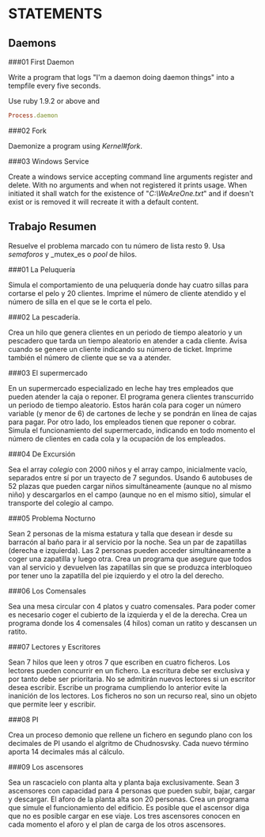 STATEMENTS
==========

Daemons
-------

###01 First Daemon

Write a program that logs "I'm a daemon doing daemon things" into a tempfile every five seconds.

Use ruby 1.9.2 or above and

```ruby
Process.daemon
```

###02 Fork

Daemonize a program using _Kernel#fork_.


###03 Windows Service

Create a windows service accepting command line arguments register and delete.
With no arguments and when not registered it prints usage.
When initiated it shall watch for the existence of "_C:\WeAreOne.txt_" and if doesn't
exist or is removed it will recreate it with a default content.

Trabajo Resumen
---------------

Resuelve el problema marcado con tu número de lista resto 9. Usa _semaforos_ y _mutex_es o _pool_ de hilos.

###01 La Peluquería

Simula el comportamiento de una peluquería donde hay cuatro sillas para cortarse el pelo y 20 clientes. Imprime el número de cliente atendido y el número de silla en el que se le corta el pelo.

###02 La pescadería.

Crea un hilo que genera clientes en un periodo de tiempo aleatorio y un pescadero que tarda un tiempo aleatorio en atender a cada cliente. Avisa cuando se genere un cliente indicando su número de ticket. Imprime también el número de cliente que se va a atender.

###03 El supermercado

En un supermercado especializado en leche hay tres empleados que pueden atender la caja o reponer. El programa genera clientes transcurrido un periodo de tiempo aleatorio. Estos harán cola para coger un número variable (y menor de 6) de cartones de leche y se pondrán en línea de cajas para pagar. Por otro lado, los empleados tienen que reponer o cobrar. Simula el funcionamiento del supermercado, indicando en todo momento el número de clientes en cada cola y la ocupación de los empleados.

###04 De Excursión

Sea el array _colegio_ con 2000 niños y el array campo, inicialmente vacío, separados entre sí por un trayecto de 7 segundos. Usando 6 autobuses de 52 plazas que pueden cargar niños simultáneamente (aunque no al mismo niño) y descargarlos en el campo (aunque no en el mismo sitio), simular el transporte del colegio al campo.


###05 Problema Nocturno

Sean 2 personas de la misma estatura y talla que desean ir desde su barracón al baño para ir al servicio por la noche. Sea un par de zapatillas (derecha e izquierda). Las 2 personas pueden acceder simultáneamente a coger una zapatilla y luego otra. Crea un programa que asegure que todos van al servicio y devuelven las zapatillas sin que se produzca interbloqueo por tener uno la zapatilla del pie izquierdo y el otro la del derecho.

###06 Los Comensales

Sea una mesa circular con 4 platos y cuatro comensales. Para poder comer es necesario coger el cubierto de la izquierda y el de la derecha. Crea un programa donde los 4 comensales (4 hilos) coman un ratito y descansen un ratito.


###07 Lectores y Escritores

Sean 7 hilos que leen y otros 7 que escriben en cuatro ficheros. Los lectores pueden concurrir en un fichero. La escritura debe ser exclusiva y por tanto debe ser prioritaria. No se admitirán nuevos lectores si un escritor desea escribir. Escribe un programa cumpliendo lo anterior evite la inanición de los lectores. Los ficheros no son un recurso real, sino un objeto que permite leer y escribir.

###08 PI

Crea un proceso demonio que rellene un fichero en segundo plano con los decimales de PI usando el algritmo de Chudnosvsky. Cada nuevo término aporta 14 decimales más al cálculo.

###09 Los ascensores

Sea un rascacielo con planta alta y planta baja exclusivamente. Sean 3 ascensores con capacidad para 4 personas que pueden subir, bajar, cargar y descargar. El aforo de la planta alta son 20 personas. Crea un programa que simule el funcionamiento del edificio. Es posible que el ascensor diga que no es posible cargar en ese viaje. Los tres ascensores conocen en cada momento el aforo y el plan de carga de los otros ascensores.

